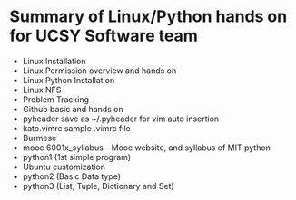 # Summary of Linux/Python hands on for UCSY Software team

- Linux Installation
- Linux Permission overview and hands on
- Linux Python Installation
- Linux NFS
- Problem Tracking
- Github basic and hands on
- pyheader save as ~/.pyheader for vim auto insertion
- kato.vimrc sample .vimrc file
- Burmese
- mooc 6001x\_syllabus - Mooc website, and syllabus of MIT python
- python1 (1st simple program)
- Ubuntu customization
- python2 (Basic Data type)
- python3 (List, Tuple, Dictionary and Set)
